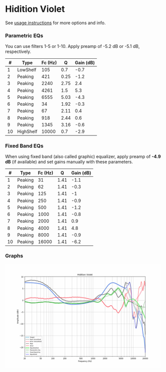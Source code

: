 # Hidition Violet
See [usage instructions](https://github.com/jaakkopasanen/AutoEq#usage) for more options and info.

### Parametric EQs
You can use filters 1-5 or 1-10. Apply preamp of -5.2 dB or -5.1 dB, respectively.

|   # | Type      |   Fc (Hz) |    Q |   Gain (dB) |
|-----|-----------|-----------|------|-------------|
|   1 | LowShelf  |       105 | 0.7  |        -0.7 |
|   2 | Peaking   |       421 | 0.25 |        -1.2 |
|   3 | Peaking   |      2240 | 2.75 |         2.4 |
|   4 | Peaking   |      4261 | 1.5  |         5.3 |
|   5 | Peaking   |      6555 | 5.03 |        -4.3 |
|   6 | Peaking   |        34 | 1.92 |        -0.3 |
|   7 | Peaking   |        67 | 2.11 |         0.4 |
|   8 | Peaking   |       918 | 2.44 |         0.6 |
|   9 | Peaking   |      1345 | 3.16 |        -0.6 |
|  10 | HighShelf |     10000 | 0.7  |        -2.9 |

### Fixed Band EQs
When using fixed band (also called graphic) equalizer, apply preamp of **-4.9 dB** (if available) and set gains manually with these parameters.

|   # | Type    |   Fc (Hz) |    Q |   Gain (dB) |
|-----|---------|-----------|------|-------------|
|   1 | Peaking |        31 | 1.41 |        -1.1 |
|   2 | Peaking |        62 | 1.41 |        -0.3 |
|   3 | Peaking |       125 | 1.41 |        -1   |
|   4 | Peaking |       250 | 1.41 |        -0.9 |
|   5 | Peaking |       500 | 1.41 |        -1.2 |
|   6 | Peaking |      1000 | 1.41 |        -0.8 |
|   7 | Peaking |      2000 | 1.41 |         0.9 |
|   8 | Peaking |      4000 | 1.41 |         4.8 |
|   9 | Peaking |      8000 | 1.41 |        -0.9 |
|  10 | Peaking |     16000 | 1.41 |        -6.2 |

### Graphs
![](./Hidition%20Violet.png)
